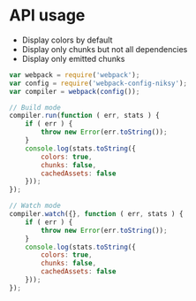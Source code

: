# API usage

* Display colors by default
* Display only chunks but not all dependencies
* Display only emitted chunks

```js
var webpack = require('webpack');
var config = require('webpack-config-niksy');
var compiler = webpack(config());

// Build mode
compiler.run(function ( err, stats ) {
	if ( err ) {
		throw new Error(err.toString());
	}
	console.log(stats.toString({
		colors: true,
		chunks: false,
		cachedAssets: false
	}));
});

// Watch mode
compiler.watch({}, function ( err, stats ) {
	if ( err ) {
		throw new Error(err.toString());
	}
	console.log(stats.toString({
		colors: true,
		chunks: false,
		cachedAssets: false
	}));
});
```
